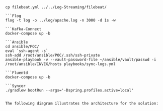 
```FileBeat
cp filebeat.yml ../../Log-Streaming/filebeat/

```Flog
flog -t log -o ../log/apache.log -n 3000 -d 1s -w

```Kafka-Connect
docker-compose up -b

```Ansible
cd ansible/POC/
eval `ssh-agent -s`
ssh-add /root/ansible/POC/.ssh/ssh-private
ansible-playbook -v --vault-password-file ~/ansible/vault/passwd -i /root/ansible/INVEX/hosts playbooks/sync-logs.yml

```Fluentd
docker-compose up -b

```Syncer
./gradlew bootRun --args='-Dspring.profiles.active=local'


The following diagram illustrates the architecture for the solution:

